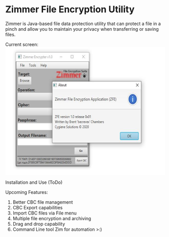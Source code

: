 # Zimmer File Encryption Utility

Zimmer is Java-based file data protection utility that can protect a file in a pinch and allow you to maintain your privacy when transferring or saving files.  

Current screen:
<img align="center" src="https://github.com/becrevex/Zimmer/blob/master/zfe2.JPG" width="500" height="400" />

Installation and Use (ToDo)

Upcoming Features:
   1) Better CBC file management
   2) CBC Export capabilities
   3) Import CBC files via File menu
   4) Multiple file encryption and archiving
   5) Drag and drop capability
   6) Command Line tool Zim for automation >:)
